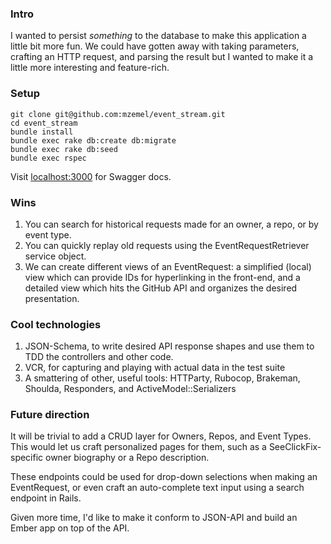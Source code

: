 ### Intro

I wanted to persist _something_ to the database to make this application a little bit more fun.  We could have gotten away with taking parameters, crafting an HTTP request, and parsing the result but I wanted to make it a little more interesting and feature-rich.

### Setup

```
git clone git@github.com:mzemel/event_stream.git
cd event_stream
bundle install
bundle exec rake db:create db:migrate
bundle exec rake db:seed
bundle exec rspec
```

Visit [localhost:3000](http://localhost:3000) for Swagger docs.

### Wins

1. You can search for historical requests made for an owner, a repo, or by event type.
2. You can quickly replay old requests using the EventRequestRetriever service object.
3. We can create different views of an EventRequest: a simplified (local) view which can provide IDs for hyperlinking in the front-end, and a detailed view which hits the GitHub API and organizes the desired presentation.

### Cool technologies

1. JSON-Schema, to write desired API response shapes and use them to TDD the controllers and other code.
2. VCR, for capturing and playing with actual data in the test suite
3. A smattering of other, useful tools: HTTParty, Rubocop, Brakeman, Shoulda, Responders, and ActiveModel::Serializers

### Future direction

It will be trivial to add a CRUD layer for Owners, Repos, and Event Types.  This would let us craft personalized pages for them, such as a SeeClickFix-specific owner biography or a Repo description.

These endpoints could be used for drop-down selections when making an EventRequest, or even craft an auto-complete text input using a search endpoint in Rails.

Given more time, I'd like to make it conform to JSON-API and build an Ember app on top of the API.